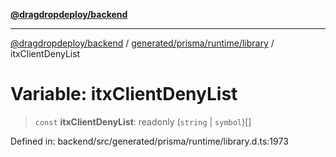 [**@dragdropdeploy/backend**](../../../../../README.md)

***

[@dragdropdeploy/backend](../../../../../README.md) / [generated/prisma/runtime/library](../README.md) / itxClientDenyList

# Variable: itxClientDenyList

> `const` **itxClientDenyList**: readonly (`string` \| `symbol`)[]

Defined in: backend/src/generated/prisma/runtime/library.d.ts:1973
